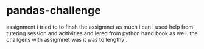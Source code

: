 # pandas-challenge
assignment
i tried to to finsh the assigmnet as much i can 
i used help from tutering session and acitivities and lered from python hand book as well.
the challgens with assigmnet was it was to lengthy .
